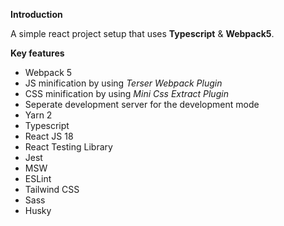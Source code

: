 **Introduction**

A simple react project setup that uses **Typescript** & **Webpack5**.

**Key features**

-   Webpack 5
-   JS minification by using _Terser Webpack Plugin_
-   CSS minification by using _Mini Css Extract Plugin_
-   Seperate development server for the development mode
-   Yarn 2
-   Typescript
-   React JS 18
-   React Testing Library
-   Jest
-   MSW
-   ESLint
-   Tailwind CSS
-   Sass
-   Husky
